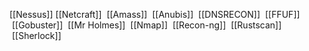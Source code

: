 [[Nessus]]
[[Netcraft]]
 [[Amass]]
 [[Anubis]]
 [[DNSRECON]]
 [[FFUF]]
 [[Gobuster]]
 [[Mr Holmes]]
 [[Nmap]]
 [[Recon-ng]]
 [[Rustscan]]
 [[Sherlock]]